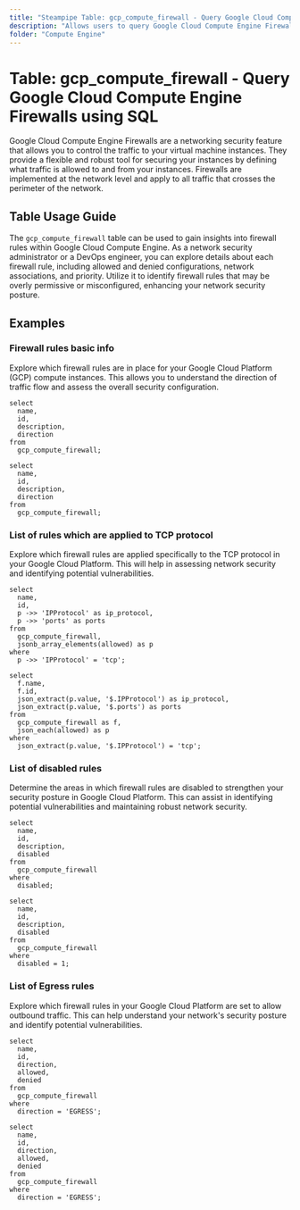 ```yaml
---
title: "Steampipe Table: gcp_compute_firewall - Query Google Cloud Compute Engine Firewalls using SQL"
description: "Allows users to query Google Cloud Compute Engine Firewalls, providing insights into firewall rules and their configurations."
folder: "Compute Engine"
---
```


# Table: gcp_compute_firewall - Query Google Cloud Compute Engine Firewalls using SQL

Google Cloud Compute Engine Firewalls are a networking security feature that allows you to control the traffic to your virtual machine instances. They provide a flexible and robust tool for securing your instances by defining what traffic is allowed to and from your instances. Firewalls are implemented at the network level and apply to all traffic that crosses the perimeter of the network.

## Table Usage Guide

The `gcp_compute_firewall` table can be used to gain insights into firewall rules within Google Cloud Compute Engine. As a network security administrator or a DevOps engineer, you can explore details about each firewall rule, including allowed and denied configurations, network associations, and priority. Utilize it to identify firewall rules that may be overly permissive or misconfigured, enhancing your network security posture.

## Examples

### Firewall rules basic info
Explore which firewall rules are in place for your Google Cloud Platform (GCP) compute instances. This allows you to understand the direction of traffic flow and assess the overall security configuration.

```sql+postgres
select
  name,
  id,
  description,
  direction
from
  gcp_compute_firewall;
```

```sql+sqlite
select
  name,
  id,
  description,
  direction
from
  gcp_compute_firewall;
```

### List of rules which are applied to TCP protocol
Explore which firewall rules are applied specifically to the TCP protocol in your Google Cloud Platform. This will help in assessing network security and identifying potential vulnerabilities.

```sql+postgres
select
  name,
  id,
  p ->> 'IPProtocol' as ip_protocol,
  p ->> 'ports' as ports
from
  gcp_compute_firewall,
  jsonb_array_elements(allowed) as p
where
  p ->> 'IPProtocol' = 'tcp';
```

```sql+sqlite
select
  f.name,
  f.id,
  json_extract(p.value, '$.IPProtocol') as ip_protocol,
  json_extract(p.value, '$.ports') as ports
from
  gcp_compute_firewall as f,
  json_each(allowed) as p
where
  json_extract(p.value, '$.IPProtocol') = 'tcp';
```

### List of disabled rules
Determine the areas in which firewall rules are disabled to strengthen your security posture in Google Cloud Platform. This can assist in identifying potential vulnerabilities and maintaining robust network security.

```sql+postgres
select
  name,
  id,
  description,
  disabled
from
  gcp_compute_firewall
where
  disabled;
```

```sql+sqlite
select
  name,
  id,
  description,
  disabled
from
  gcp_compute_firewall
where
  disabled = 1;
```

### List of Egress rules
Explore which firewall rules in your Google Cloud Platform are set to allow outbound traffic. This can help understand your network's security posture and identify potential vulnerabilities.

```sql+postgres
select
  name,
  id,
  direction,
  allowed,
  denied
from
  gcp_compute_firewall
where
  direction = 'EGRESS';
```

```sql+sqlite
select
  name,
  id,
  direction,
  allowed,
  denied
from
  gcp_compute_firewall
where
  direction = 'EGRESS';
```